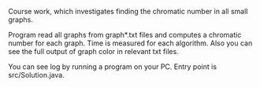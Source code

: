 Course work, which investigates finding the chromatic number in all small graphs.

Program read all graphs from graph*.txt files and computes a chromatic number for each graph. Time is measured for each algorithm. Also you can see the full output of graph color in relevant txt files.

You can see log by running a program on your PC. Entry point is src/Solution.java.